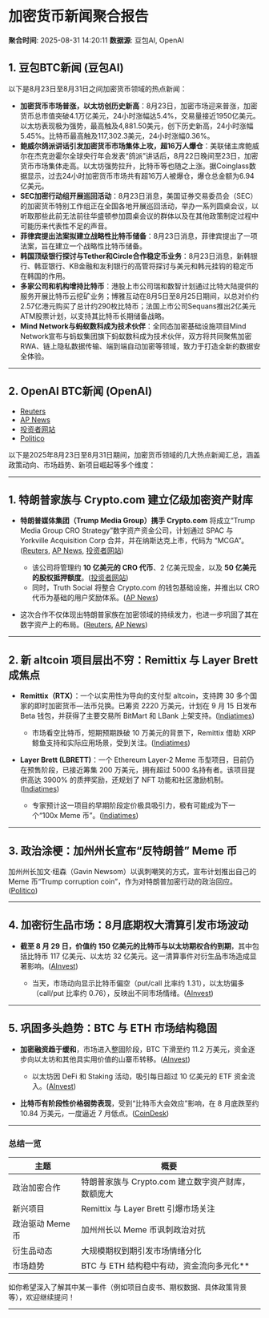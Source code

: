 # 加密货币新闻聚合报告

**聚合时间**: 2025-08-31 14:20:11
**数据源**: 豆包AI, OpenAI

## 1. 豆包BTC新闻 (豆包AI)

以下是8月23日至8月31日之间加密货币领域的热点新闻：
- **加密货币市场普涨，以太坊创历史新高**：8月23日，加密市场迎来普涨，加密货币总市值突破4.1万亿美元，24小时涨幅达5.4%，交易量接近1950亿美元。以太坊表现极为强势，最高触及4,881.50美元，创下历史新高，24小时涨幅5.45%。比特币最高触及117,302.3美元，24小时涨幅0.36%。
- **鲍威尔鸽派讲话引发加密货币市场集体上攻，超16万人爆仓**：美联储主席鲍威尔在杰克逊霍尔全球央行年会发表“鸽派”讲话后，8月22日晚间至23日，加密货币市场集体走高。以太坊强势拉升，比特币等也随之上涨。据Coinglass数据显示，过去24小时加密货币市场共有超16万人被爆仓，爆仓总金额为6.94亿美元。
- **SEC加密行动组开展巡回活动**：8月23日消息，美国证券交易委员会（SEC）的加密货币特别工作组正在全国各地开展巡回活动，举办一系列圆桌会议，以听取那些此前无法前往华盛顿参加圆桌会议的群体以及在其他政策制定过程中可能历来代表性不足的声音。
- **菲律宾提出法案拟建立战略性比特币储备**：8月23日消息，菲律宾提出了一项法案，旨在建立一个战略性比特币储备。
- **韩国顶级银行探讨与Tether和Circle合作稳定币业务**：8月23日消息，新韩银行、韩亚银行、KB金融和友利银行的高管将探讨与美元和韩元挂钩的稳定币在韩国的作用。
- **多家公司和机构增持比特币**：港股上市公司瑞和数智计划通过比特大陆提供的服务开展比特币云挖矿业务；博雅互动在8月5日至8月25日期间，以总对价约2.57亿港元购买了总计约290枚比特币；法国上市公司Sequans推出2亿美元ATM股票计划，以支持其比特币长期储备战略。
- **Mind Network与蚂蚁数科成为技术伙伴**：全同态加密基础设施项目Mind Network宣布与蚂蚁集团旗下蚂蚁数科成为技术伙伴，双方将共同聚焦加密RWA、链上隐私数据传输、端到端自动加密等领域，致力于打造全新的数据安全体验。

---

## 2. OpenAI BTC新闻 (OpenAI)

* [Reuters](https://www.reuters.com/legal/government/trump-media-cryptocom-launch-crypto-treasury-firm-via-spac-deal-2025-08-26/?utm_source=chatgpt.com)
* [AP News](https://apnews.com/article/cfb8da95070cad9678ff9597f1900791?utm_source=chatgpt.com)
* [投资者网站](https://www.investors.com/news/trump-media-cro-6-4-billion-crypto-com-crypto-empire-metaplanet-bitcoin/?utm_source=chatgpt.com)
* [Politico](https://www.politico.com/news/2025/08/27/gavin-newsom-launching-own-memecoin-00533122?utm_source=chatgpt.com)

以下是2025年8月23日至8月31日期间，加密货币领域的几大热点新闻汇总，涵盖政策动向、市场趋势、新项目崛起等多个维度：

---

## 1. 特朗普家族与 Crypto.com 建立亿级加密资产财库

* **特朗普媒体集团（Trump Media Group）携手 Crypto.com** 将成立“Trump Media Group CRO Strategy”数字资产资金公司，计划通过 SPAC 与 Yorkville Acquisition Corp 合并，并在纳斯达克上市，代码为 “MCGA”。([Reuters][1], [AP News][2], [投资者网站][3])

  * 该公司将管理约 **10 亿美元的 CRO 代币**、2 亿美元现金，以及 **50 亿美元的股权抵押额度**。([投资者网站][3])
  * 同时，Truth Social 将整合 Crypto.com 的钱包基础设施，并推出以 CRO 代币为基础的用户奖励体系。([AP News][2])
* 这次合作不仅体现出特朗普家族在加密领域的持续发力，也进一步巩固了其在数字资产上的布局。([Reuters][1], [AP News][2])

---

## 2. 新 altcoin 项目层出不穷：Remittix 与 Layer Brett 成焦点

* **Remittix（RTX）**：一个以实用性为导向的支付型 altcoin，支持跨 30 多个国家的即时加密货币—法币兑换。已筹资 2220 万美元，计划在 9 月 15 日发布 Beta 钱包，并获得了主要交易所 BitMart 和 LBank 上架支持。([Indiatimes][4])

  * 市场看空比特币，短期预期跌破 10 万美元的背景下，Remittix 借助 XRP 鲸鱼支持和实际应用场景，受到关注。([Indiatimes][4])
* **Layer Brett (LBRETT)**：一个 Ethereum Layer-2 Meme 币型项目，目前仍在预售阶段，已接近筹集 200 万美元，拥有超过 5000 名持有者。该项目提供高达 3900% 的质押奖励，还规划了 NFT 功能和社区激励机制。([Indiatimes][5])

  * 专家预计这一项目的早期阶段定价极具吸引力，极有可能成为下一个“100x Meme 币”。([Indiatimes][6])

---

## 3. 政治涂梗：加州州长宣布“反特朗普” Meme 币

加州州长加文·纽森（Gavin Newsom）以讽刺嘲笑的方式，宣布计划推出自己的 Meme 币“Trump corruption coin”，作为对特朗普加密行动的政治回应。([Politico][7])

---

## 4. 加密衍生品市场：8月底期权大清算引发市场波动

* **截至 8 月 29 日，价值约 150 亿美元的比特币与以太坊期权合约到期**，其中包括比特币 117 亿美元、以太坊 32 亿美元。这一清算事件对衍生品市场造成显著影响。([AInvest][8])

  * 当天，市场动向显示比特币偏空（put/call 比率约 1.31），以太坊偏多（call/put 比率约 0.76），反映出不同市场情绪。([AInvest][8])

---

## 5. 巩固多头趋势：BTC 与 ETH 市场结构稳固

* **加密融资趋于缓和**，市场进入整固阶段，BTC 下滑至约 11.2 万美元，资金逐步向以太坊和其他具实用价值的山寨币转移。([AInvest][9])

  * 以太坊因 DeFi 和 Staking 活动，吸引每日超过 10 亿美元的 ETF 资金流入。([AInvest][9])
* **比特币有阶段性价格弱势表现**，受到“比特币大会效应”影响，在 8 月底跌至约 10.84 万美元，一度逼近 7 月低点。([CoinDesk][10])

---

### 总结一览

| 主题          | 概要                              |
| ----------- | ------------------------------- |
| 政治加密合作      | 特朗普家族与 Crypto.com 建立数字资产财库，数额庞大 |
| 新兴项目        | Remittix 与 Layer Brett 引爆市场关注   |
| 政治驱动 Meme 币 | 加州州长以 Meme 币讽刺政治对抗              |
| 衍生品动态       | 大规模期权到期引发市场情绪分化                 |
| 市场趋势        | BTC 与 ETH 结构稳中有动，资金流向多元化\*\*    |

如你希望深入了解其中某一事件（例如项目白皮书、期权数据、具体政策背景等），欢迎继续提问！

[1]: https://www.reuters.com/legal/government/trump-media-cryptocom-launch-crypto-treasury-firm-via-spac-deal-2025-08-26/?utm_source=chatgpt.com "Trump Media, Crypto.com to launch crypto treasury firm via SPAC deal"
[2]: https://apnews.com/article/cfb8da95070cad9678ff9597f1900791?utm_source=chatgpt.com "Trump family crypto empire expands with Crypto.com partnership"
[3]: https://www.investors.com/news/trump-media-cro-6-4-billion-crypto-com-crypto-empire-metaplanet-bitcoin/?utm_source=chatgpt.com "Trump Family Expands Crypto Empire With $6.4 Billion Venture"
[4]: https://indiatimes.com/partner/xrp-whale-backs-new-payfi-altcoin-remittix-as-bitcoin-price-expected-to-drop-below-100000-dollars-in-september-668407.html?utm_source=chatgpt.com "XRP whale backs new PayFi altcoin Remittix as bitcoin price expected to drop below $100,000 in september"
[5]: https://indiatimes.com/partner/best-rcypto-presale-to-buy-right-now-layer-brett-nears-2m-and-5k-holders-as-fastest-growing-ico-in-2025-668399.html?utm_source=chatgpt.com "Best rcypto presale to buy right now: Layer Brett nears $2M and 5K holders as fastest-growing ICO in 2025"
[6]: https://indiatimes.com/partner/experts-discuss-dogecoin-and-shiba-inu-price-targets-for-2025-and-say-layer-brett-667818.html?utm_source=chatgpt.com "Experts discuss Dogecoin and Shiba Inu price targets for 2025 and say Layer Brett"
[7]: https://www.politico.com/news/2025/08/27/gavin-newsom-launching-own-memecoin-00533122?utm_source=chatgpt.com "Gavin Newsom teases he's launching his own memecoin"
[8]: https://www.ainvest.com/news/navigating-crypto-volatility-impact-august-2025-bitcoin-ethereum-options-expiry-2508/?utm_source=chatgpt.com "Navigating Crypto Volatility: The Impact of August 2025 ..."
[9]: https://www.ainvest.com/news/decoding-august-2025-crypto-funding-slowdown-implications-opportunities-2508/?utm_source=chatgpt.com "Decoding the August 2025 Crypto Funding Slowdown"
[10]: https://www.coindesk.com/markets/2025/08/29/bitcoin-hammered-below-usd109k-as-conference-indicator-strikes-again?utm_source=chatgpt.com "Bitcoin Hammered Below $109K as Conference Indicator Strikes Again"

---

